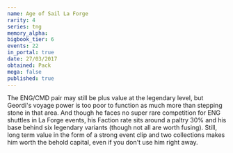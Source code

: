 ```yaml
---
name: Age of Sail La Forge
rarity: 4
series: tng
memory_alpha:
bigbook_tier: 6
events: 22
in_portal: true
date: 27/03/2017
obtained: Pack
mega: false
published: true
---
```


The ENG/CMD pair may still be plus value at the legendary level, but Geordi's voyage power is too poor to function as much more than stepping stone in that area. And though he faces no super rare competition for ENG shuttles in La Forge events, his Faction rate sits around a paltry 30% and his base behind six legendary variants (though not all are worth fusing). Still, long term value in the form of a strong event clip and two collections makes him worth the behold capital, even if you don't use him right away.
